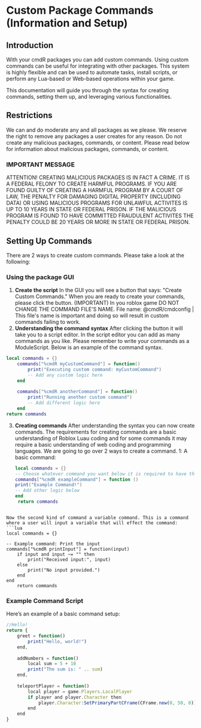 # Custom Package Commands (Information and Setup)

## Introduction
With your cmdR packages you can add custom commands. Using custom commands can be useful for integrating with other packages. This system is highly flexible and can be used to automate tasks, install scripts, or perform any Lua-based or Web-based operations within your game.

This documentation will guide you through the syntax for creating commands, setting them up, and leveraging various functionalities.

## Restrictions
We can and do moderate any and all packages as we please. We reserve the right to remove any packages a user creates for any reason. Do not create any malicious packages, commands, or content. Please read below for information about malicious packages, commands, or content.
### IMPORTANT MESSAGE
ATTENTION! CREATING MALICIOUS PACKAGES IS IN FACT A CRIME. IT IS A FEDERAL FELONY TO CREATE HARMFUL PROGRAMS. IF YOU ARE FOUND GUILTY OF CREATING A HARMFUL PROGRAM BY A COURT OF LAW, THE PENALTY FOR DAMAGING DIGITAL PROPERTY (INCLUDING DATA) OR USING MALICIOUS PROGRAMS FOR UNLAWFUL ACTIVITES IS UP TO 10 YEARS IN STATE OR FEDERAL PRISON. IF THE MALICIOUS PROGRAM IS FOUND TO HAVE COMMITTED FRAUDULENT ACTIVITES THE PENALTY COULD BE 20 YEARS OR MORE IN STATE OR FEDERAL PRISON.

## Setting Up Commands

There are 2 ways to create custom commands. Please take a look at the following:

### Using the package GUI

1. **Create the script** In the GUI you will see a button that says: "Create Custom Commands." When you are ready to create your commands, please click the button.
(IMPORTANT) In you roblox game DO NOT CHANGE THE COMMAND FILE'S NAME. File name: @cmdR/cmdconfig | This file's name is important and doing so will result in custom commands failing to work.
2. **Understanding the command syntax** After clicking the button it will take you to a script editor.  In the script editor you can add as many commands as you like. Please remember to write your commands as a ModuleScript. Below is an example of the command syntax.
```lua
local commands = {}
    commands["%cmdR myCustomCommand"] = function()
        print("Executing custom command: myCustomCommand")
        -- Add any custom logic here
    end
    
    commands["%cmdR anotherCommand"] = function()
        print("Running another custom command")
        -- Add different logic here
    end
return commands
```
3. **Creating commands** After understanding the syntax you can now create commands. The requirements for creating commands are a basic understanding of Roblox Luau coding and for some commands it may require a basic understanding of web coding and programming languages. We are going to go over 2 ways to create a command. 1: A basic command:
   ```lua
   local commands = {}
   -- Choose whatever command you want below it is required to have the % sign:
   commands["%cmdR exampleCommand"] = function ()
   print("Example Command!")
   -- Add other logic below
   end
	return commands
```

Now the second kind of command a variable command. This is a command where a user will input a variable that will effect the command:
```lua
local commands = {}

-- Example command: Print the input
commands["%cmdR printInput"] = function(input)
	if input and input ~= "" then
		print("Received input:", input)
	else
		print("No input provided.")
	end
end
	return commands
```

### Example Command Script

Here’s an example of a basic command setup:

```javascript
//Hello!
return {
    greet = function()
        print("Hello, world!")
    end,
    
    addNumbers = function()
        local sum = 5 + 10
        print("The sum is: " .. sum)
    end,
    
    teleportPlayer = function()
        local player = game.Players.LocalPlayer
        if player and player.Character then
            player.Character:SetPrimaryPartCFrame(CFrame.new(0, 50, 0))
        end
    end
}
```
